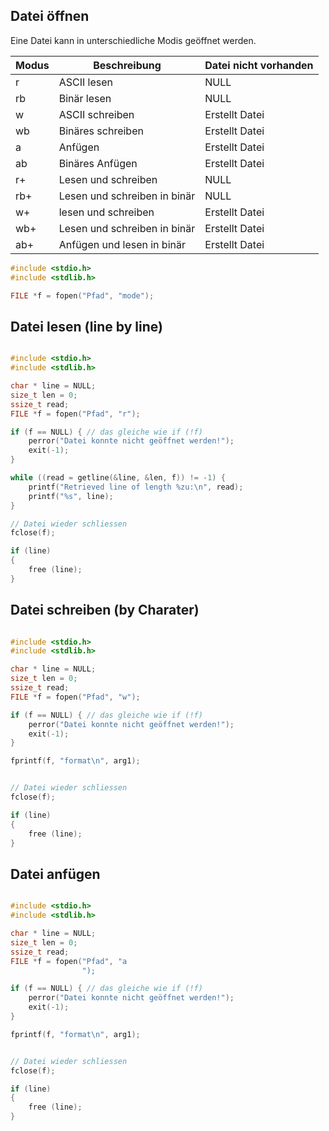 ## Datei öffnen

Eine Datei kann in unterschiedliche Modis geöffnet werden.

| Modus | Beschreibung                 | Datei nicht vorhanden |
| ----- | ---------------------------- | --------------------- |
| r     | ASCII lesen                  | NULL                  |
| rb    | Binär lesen                  | NULL                  |
| w     | ASCII schreiben              | Erstellt Datei        |
| wb    | Binäres schreiben            | Erstellt Datei        |
| a     | Anfügen                      | Erstellt Datei        |
| ab    | Binäres Anfügen              | Erstellt Datei        |
| r+    | Lesen und schreiben          | NULL                  |
| rb+   | Lesen und schreiben in binär | NULL                  |
| w+    | lesen und schreiben          | Erstellt Datei        |
| wb+   | Lesen und schreiben in binär | Erstellt Datei        |
| ab+   | Anfügen und lesen in binär   | Erstellt Datei        |



```c
#include <stdio.h>
#include <stdlib.h>

FILE *f = fopen("Pfad", "mode");
```

## Datei lesen (line by line)
```c

#include <stdio.h>
#include <stdlib.h>

char * line = NULL;
size_t len = 0;
ssize_t read;
FILE *f = fopen("Pfad", "r");

if (f == NULL) { // das gleiche wie if (!f)
	perror("Datei konnte nicht geöffnet werden!");
	exit(-1);
}

while ((read = getline(&line, &len, f)) != -1) {
	printf("Retrieved line of length %zu:\n", read);
	printf("%s", line);
}

// Datei wieder schliessen
fclose(f);

if (line)
{
	free (line);
}

```

## Datei schreiben (by Charater)
```c

#include <stdio.h>
#include <stdlib.h>

char * line = NULL;
size_t len = 0;
ssize_t read;
FILE *f = fopen("Pfad", "w");

if (f == NULL) { // das gleiche wie if (!f)
	perror("Datei konnte nicht geöffnet werden!");
	exit(-1);
}

fprintf(f, "format\n", arg1);


// Datei wieder schliessen
fclose(f);

if (line)
{
	free (line);
}

```


## Datei anfügen
```c

#include <stdio.h>
#include <stdlib.h>

char * line = NULL;
size_t len = 0;
ssize_t read;
FILE *f = fopen("Pfad", "a
				");

if (f == NULL) { // das gleiche wie if (!f)
	perror("Datei konnte nicht geöffnet werden!");
	exit(-1);
}

fprintf(f, "format\n", arg1);


// Datei wieder schliessen
fclose(f);

if (line)
{
	free (line);
}

```